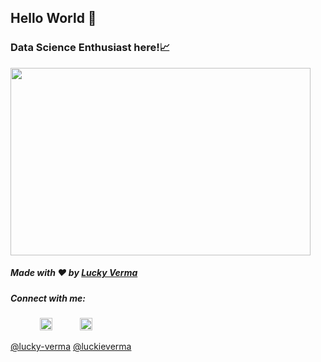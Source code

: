 ## Hello World 👋
### Data Science Enthusiast here!📈

<img src = "https://media.giphy.com/media/SKab6E8Qeg7sY/giphy.gif" width="480" height="300">


##### Made with ❤️ by [Lucky Verma](https://github.com/thinkersloo)

##### Connect with me: 

&nbsp;&nbsp;&nbsp; &nbsp;&nbsp;&nbsp; &nbsp;&nbsp;&nbsp; 
<a href="https://www.linkedin.com/in/lucky-verma/"><img src="https://img.icons8.com/android/24/000000/linkedin.png" height="20px" width="20px"/></a>
&nbsp;&nbsp;&nbsp; &nbsp;&nbsp;&nbsp;&nbsp;&nbsp;
<a href="https://twitter.com/luckieverma"><img src="https://img.icons8.com/android/24/000000/twitter.png" height="20px" width="20px"/></a>


[@lucky-verma](https://www.linkedin.com/in/lucky-verma/)
[@luckieverma](https://twitter.com/luckieverma) &nbsp;&nbsp;&nbsp;
